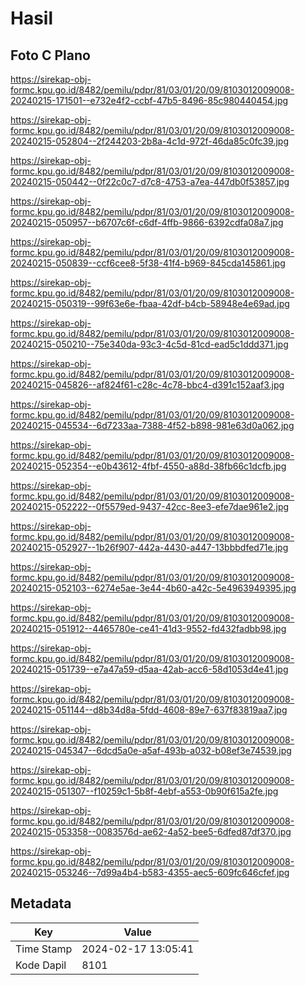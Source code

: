# Hasil

## Foto C Plano

https://sirekap-obj-formc.kpu.go.id/8482/pemilu/pdpr/81/03/01/20/09/8103012009008-20240215-171501--e732e4f2-ccbf-47b5-8496-85c980440454.jpg

https://sirekap-obj-formc.kpu.go.id/8482/pemilu/pdpr/81/03/01/20/09/8103012009008-20240215-052804--2f244203-2b8a-4c1d-972f-46da85c0fc39.jpg

https://sirekap-obj-formc.kpu.go.id/8482/pemilu/pdpr/81/03/01/20/09/8103012009008-20240215-050442--0f22c0c7-d7c8-4753-a7ea-447db0f53857.jpg

https://sirekap-obj-formc.kpu.go.id/8482/pemilu/pdpr/81/03/01/20/09/8103012009008-20240215-050957--b6707c6f-c6df-4ffb-9866-6392cdfa08a7.jpg

https://sirekap-obj-formc.kpu.go.id/8482/pemilu/pdpr/81/03/01/20/09/8103012009008-20240215-050839--ccf6cee8-5f38-41f4-b969-845cda145861.jpg

https://sirekap-obj-formc.kpu.go.id/8482/pemilu/pdpr/81/03/01/20/09/8103012009008-20240215-050319--99f63e6e-fbaa-42df-b4cb-58948e4e69ad.jpg

https://sirekap-obj-formc.kpu.go.id/8482/pemilu/pdpr/81/03/01/20/09/8103012009008-20240215-050210--75e340da-93c3-4c5d-81cd-ead5c1ddd371.jpg

https://sirekap-obj-formc.kpu.go.id/8482/pemilu/pdpr/81/03/01/20/09/8103012009008-20240215-045826--af824f61-c28c-4c78-bbc4-d391c152aaf3.jpg

https://sirekap-obj-formc.kpu.go.id/8482/pemilu/pdpr/81/03/01/20/09/8103012009008-20240215-045534--6d7233aa-7388-4f52-b898-981e63d0a062.jpg

https://sirekap-obj-formc.kpu.go.id/8482/pemilu/pdpr/81/03/01/20/09/8103012009008-20240215-052354--e0b43612-4fbf-4550-a88d-38fb66c1dcfb.jpg

https://sirekap-obj-formc.kpu.go.id/8482/pemilu/pdpr/81/03/01/20/09/8103012009008-20240215-052222--0f5579ed-9437-42cc-8ee3-efe7dae961e2.jpg

https://sirekap-obj-formc.kpu.go.id/8482/pemilu/pdpr/81/03/01/20/09/8103012009008-20240215-052927--1b26f907-442a-4430-a447-13bbbdfed71e.jpg

https://sirekap-obj-formc.kpu.go.id/8482/pemilu/pdpr/81/03/01/20/09/8103012009008-20240215-052103--6274e5ae-3e44-4b60-a42c-5e4963949395.jpg

https://sirekap-obj-formc.kpu.go.id/8482/pemilu/pdpr/81/03/01/20/09/8103012009008-20240215-051912--4465780e-ce41-41d3-9552-fd432fadbb98.jpg

https://sirekap-obj-formc.kpu.go.id/8482/pemilu/pdpr/81/03/01/20/09/8103012009008-20240215-051739--e7a47a59-d5aa-42ab-acc6-58d1053d4e41.jpg

https://sirekap-obj-formc.kpu.go.id/8482/pemilu/pdpr/81/03/01/20/09/8103012009008-20240215-051144--d8b34d8a-5fdd-4608-89e7-637f83819aa7.jpg

https://sirekap-obj-formc.kpu.go.id/8482/pemilu/pdpr/81/03/01/20/09/8103012009008-20240215-045347--6dcd5a0e-a5af-493b-a032-b08ef3e74539.jpg

https://sirekap-obj-formc.kpu.go.id/8482/pemilu/pdpr/81/03/01/20/09/8103012009008-20240215-051307--f10259c1-5b8f-4ebf-a553-0b90f615a2fe.jpg

https://sirekap-obj-formc.kpu.go.id/8482/pemilu/pdpr/81/03/01/20/09/8103012009008-20240215-053358--0083576d-ae62-4a52-bee5-6dfed87df370.jpg

https://sirekap-obj-formc.kpu.go.id/8482/pemilu/pdpr/81/03/01/20/09/8103012009008-20240215-053246--7d99a4b4-b583-4355-aec5-609fc646cfef.jpg


## Metadata

| Key        | Value               |
| ---------- | ------------------- |
| Time Stamp | 2024-02-17 13:05:41 |
| Kode Dapil | 8101                |



